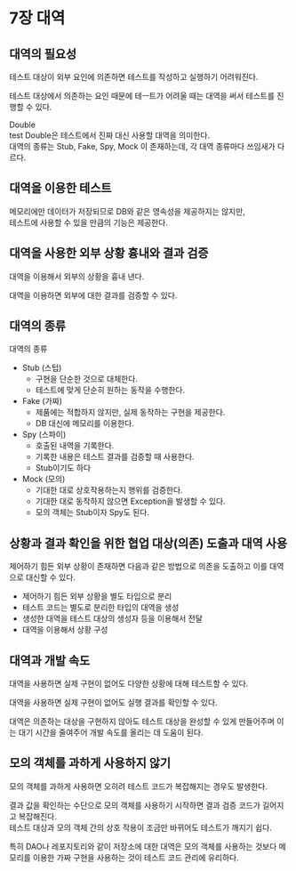 # 7장 대역

## 대역의 필요성

테스트 대상이 외부 요인에 의존하면 테스트를 작성하고 실행하기 어려워진다.

테스트 대상에서 의존하는 요인 때문에 테ㅡ트가 어려울 때는 대역을 써서 테스트를 진행할 수 있다.

Double  
test Double은 테스트에서 진짜 대신 사용할 대역을 의미한다.  
대역의 종류는 Stub, Fake, Spy, Mock 이 존재하는데, 각 대역 종류마다 쓰임새가 다르다.

## 대역을 이용한 테스트

메모리에만 데이터가 저장되므로 DB와 같은 영속성을 제공하지는 않지만,  
테스트에 사용할 수 있을 만큼의 기능은 제공한다.

## 대역을 사용한 외부 상황 흉내와 결과 검증

대역을 이용해서 외부의 상황을 흉내 낸다.

대역을 이용하면 외부에 대한 결과를 검증할 수 있다.

## 대역의 종류

대역의 종류
* Stub (스텁)
  * 구현을 단순한 것으로 대체한다.
  * 테스트에 맞게 단순히 원하는 동작을 수행한다.
* Fake (가짜)
  * 제품에는 적합하지 않지만, 실제 동작하는 구현을 제공한다.
  * DB 대신에 메모리를 이용한다.
* Spy (스파이)
  * 호출된 내역을 기록한다.
  * 기록한 내용은 테스트 결과를 검증할 때 사용한다.
  * Stub이기도 하다
* Mock (모의)
  * 기대한 대로 상호작용하는지 행위를 검증한다.
  * 기대한 대로 동작하지 않으면 Exception을 발생할 수 있다.
  * 모의 객체는 Stub이자 Spy도 된다. 

## 상황과 결과 확인을 위한 협업 대상(의존) 도출과 대역 사용

제어하기 힘든 외부 상황이 존재하면 다음과 같은 방법으로 의존을 도출하고 이를 대역으로 대신할 수 있다.
* 제어하기 힘든 외부 상황을 별도 타입으로 분리
* 테스트 코드는 별도로 분리한 타입의 대역을 생성
* 생성한 대역을 테스트 대상의 생성자 등을 이용해서 전달
* 대역을 이용해서 상황 구성

## 대역과 개발 속도

대역을 사용하면 실제 구현이 없어도 다양한 상황에 대해 테스트할 수 있다.

대역을 사용하면 실제 구현이 없어도 실행 결과를 확인할 수 있다.

대역은 의존하는 대상을 구현하지 않아도 테스트 대상을 완성할 수 있게 만들어주며 이는 대기 시간을 줄여주어 개발 속도를 올리는 데 도움이 된다.

## 모의 객체를 과하게 사용하지 않기

모의 객체를 과하게 사용하면 오히려 테스트 코드가 복잡해지는 경우도 발생한다.

결과 값을 확인하는 수단으로 모의 객체를 사용하기 시작하면 결과 검증 코드가 길어지고 복잡해진다.  
테스트 대상과 모의 객체 간의 상호 작용이 조금만 바뀌어도 테스트가 깨지기 쉽다.

특히 DAO나 레포지토리와 같이 저장소에 대한 대역은 모의 객체를 사용하는 것보다 메모리를 이용한 가짜 구현을 사용하는 것이 테스트 코드 관리에 유리하다.